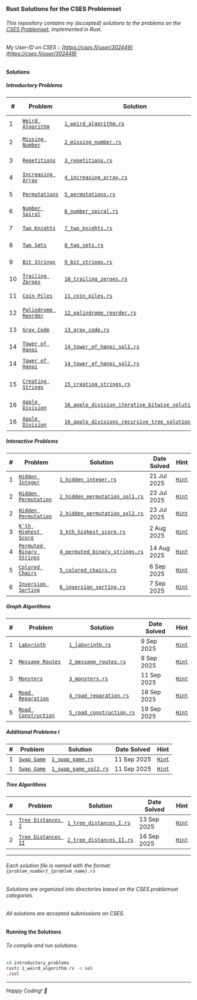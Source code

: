 ### Rust Solutions for the CSES Problemset

###### This repository contains my (accepted) solutions to the problems on the [CSES Problemset](https://cses.fi/problemset/list), implemented in Rust.
###### My User-ID on CSES :: [https://cses.fi/user/302449](https://cses.fi/user/302449)

#### Solutions

##### Introductory Problems

| # | Problem | Solution | Date Solved | Hint |
|---|---|---|---|---|
| 1 | [`Weird Algorithm`](https://cses.fi/problemset/task/1068) | [`1_weird_algorithm.rs`](./introductory_problems/1_weird_algorithm.rs) | 24 Jun 2025 | [`Hint`](./introductory_problems/1_weird_algorithm_explanation.md) |
| 2 | [`Missing Number`](https://cses.fi/problemset/task/1083) | [`2_missing_number.rs`](./introductory_problems/2_missing_number.rs) | `24-Jun-2025` | [`Hint`](./introductory_problems/2_missing_number_explanation.md) |
| 3 | [`Repetitions`](https://cses.fi/problemset/task/1069) | [`3_repetitions.rs`](./introductory_problems/3_repetitions.rs) | 24 Jun 2025 | [`Hint`](./introductory_problems/3_repetitions_explanation.md) |
| 4 | [`Increasing Array`](https://cses.fi/problemset/task/1094) | [`4_increasing_array.rs`](./introductory_problems/4_increasing_array.rs) | 27 Jun 2025 | [`Hint`](./introductory_problems/4_increasing_array_explanation.md) |
| 5 | [`Permutations`](https://cses.fi/problemset/task/1070) | [`5_permutations.rs`](./introductory_problems/5_permutations.rs) | 27 Jun 2025 | [`Hint`](./introductory_problems/5_permutations_explanation.md) |
| 6 | [`Number Spiral`](https://cses.fi/problemset/task/1071) | [`6_number_spiral.rs`](./introductory_problems/6_number_spiral.rs) | 27 Jun 2025 | [`Hint`](./introductory_problems/6_number_spiral_explanation.md) |
| 7 | [`Two Knights`](https://cses.fi/problemset/task/1072) | [`7_two_knights.rs`](./introductory_problems/7_two_knights.rs) | 9 Jul 2025 | [`Hint`](./introductory_problems/7_two_knights_explanation.md) |
| 8 | [`Two Sets`](https://cses.fi/problemset/task/1092) | [`8_two_sets.rs`](./introductory_problems/8_two_sets.rs) | 14 Jul 2025 | [`Hint`](./introductory_problems/8_two_sets_explanation.md) |
| 9 | [`Bit Strings`](https://cses.fi/problemset/task/1617) | [`9_bit_strings.rs`](./introductory_problems/9_bit_strings.rs) | 15 Jul 2025 | [`Hint`](./introductory_problems/9_bit_strings_explanation.md) |
| 10 | [`Trailing Zeroes`](https://cses.fi/problemset/task/1618) | [`10_trailing_zeroes.rs`](./introductory_problems/10_trailing_zeroes.rs) | 16 Jul 2025 | [`Hint`](./introductory_problems/10_trailing_zeroes_explanation.md) |
| 11 | [`Coin Piles`](https://cses.fi/problemset/task/1754) | [`11_coin_piles.rs`](./introductory_problems/11_coin_piles.rs) | 17 Jul 2025 | [`Hint`](./introductory_problems/11_coin_piles_explanation.md) |
| 12 | [`Palindrome Reorder`](https://cses.fi/problemset/task/1755) | [`12_palindrome_reorder.rs`](./introductory_problems/12_palindrome_reorder.rs) | 17 Jul 2025 | [`Hint`](./introductory_problems/12_palindrome_reorder_explanation.md) |
| 13 | [`Gray Code`](https://cses.fi/problemset/task/2205) | [`13_gray_code.rs`](./introductory_problems/13_gray_code.rs) | 18 Jul 2025 | [`Hint`](./introductory_problems/13_gray_code_explanation.md) |
| 14 | [`Tower of Hanoi`](https://cses.fi/problemset/task/2165) | [`14_tower_of_hanoi_sol1.rs`](./introductory_problems/14_tower_of_hanoi_sol1.rs) | 18 Jul 2025 | [`Hint`](./introductory_problems/14_tower_of_hanoi_sol1_explanation.md) |
| 14 | [`Tower of Hanoi`](https://cses.fi/problemset/task/2165) | [`14_tower_of_hanoi_sol2.rs`](./introductory_problems/14_tower_of_hanoi_sol2.rs) | 18 Jul 2025 | [`Hint`](./introductory_problems/14_tower_of_hanoi_sol2_explanation.md) |
| 15 | [`Creating Strings`](https://cses.fi/problemset/task/1622) | [`15_creating_strings.rs`](./introductory_problems/15_creating_strings.rs) | 11 Sep 2025 | [`Hint`](./introductory_problems/15_creating_strings_explanation.md) |
| 16 | [`Apple Division`](https://cses.fi/problemset/task/1623) | [`16_apple_division_iterative_bitwise_solution.rs`](./introductory_problems/16_apple_division_iterative_bitwise_solution.rs) | 1 Oct 2025 | [`Hint`](./introductory_problems/16_apple_division_iterative_bitwise_explaination.md) |
| 16 | [`Apple Division`](https://cses.fi/problemset/task/1623) | [`16_apple_divisions_recursive_tree_solution.rs`](./introductory_problems/16_apple_divisions_recursive_tree_solution.rs) | 1 Oct 2025 | [`Hint`](./introductory_problems/16_apple_division_recursive_tree_explaination.md) |

##### Interactive Problems

| # | Problem | Solution | Date Solved | Hint |
|---|---|---|---|---|
| 1 | [`Hidden Integer`](https://cses.fi/problemset/task/3112) | [`1_hidden_integer.rs`](./interactive_problems/1_hidden_integer.rs) | 21 Jul 2025 | [`Hint`](./interactive_problems/1_hidden_integer_explanation.md) |
| 2 | [`Hidden Permutation`](https://cses.fi/problemset/task/3139) | [`2_hidden_permutation_sol1.rs`](./interactive_problems/2_hidden_permutation_sol1.rs) | 23 Jul 2025 | [`Hint`](./interactive_problems/2_hidden_permutation_sol1_explanation.md) |
| 2 | [`Hidden Permutation`](https://cses.fi/problemset/task/3139) | [`2_hidden_permutation_sol2.rs`](./interactive_problems/2_hidden_permutation_sol2.rs) | 23 Jul 2025 | [`Hint`](./interactive_problems/2_hidden_permutation_sol2_explanation.md) |
| 3 | [`K'th Highest Score`](https://cses.fi/problemset/task/3305) | [`3_kth_highest_score.rs`](./interactive_problems/3_kth_highest_score.rs) | 2 Aug 2025 | [`Hint`](./interactive_problems/3_kth_highest_score_explanation.md) |
| 4 | [`Permuted Binary Strings`](https://cses.fi/problemset/task/3228) | [`4_permuted_binary_strings.rs`](./interactive_problems/4_permuted_binary_strings.rs) | 14 Aug 2025 | [`Hint`](./interactive_problems/4_permuted_binary_strings_explanation.md) |
| 5 | [`Colored Chairs`](https://cses.fi/problemset/task/3273) | [`5_colored_chairs.rs`](./interactive_problems/5_colored_chairs.rs) | 6 Sep 2025 | [`Hint`](./interactive_problems/5_colored_chairs_explanation.md) |
| 6 | [`Inversion Sorting`](https://cses.fi/problemset/task/3140) | [`6_inversion_sorting.rs`](./interactive_problems/6_inversion_sorting.rs) | 7 Sep 2025 | [`Hint`](./interactive_problems/6_inversion_sorting_explanation.md) |

##### Graph Algorithms

| # | Problem | Solution | Date Solved | Hint |
|---|---|---|---|---|
| 1 | [`Labyrinth`](https://cses.fi/problemset/task/1193) | [`1_labyrinth.rs`](./graph_algorithms/1_labyrinth.rs) | 9 Sep 2025 | [`Hint`](./graph_algorithms/1_labyrinth_explanation.md) |
| 2 | [`Message Routes`](https://cses.fi/problemset/task/1667) | [`2_message_routes.rs`](./graph_algorithms/2_message_routes.rs) | 9 Sep 2025 | [`Hint`](./graph_algorithms/2_message_routes_explanation.md) |
| 3 | [`Monsters`](https://cses.fi/problemset/task/1194) | [`3_monsters.rs`](./graph_algorithms/3_monsters.rs) | 11 Sep 2025 | [`Hint`](./graph_algorithms/3_monsters_explanation.md) |
| 4 | [`Road Reparation`](https://cses.fi/problemset/task/1675) | [`4_road_reparation.rs`](./graph_algorithms/4_road_reparation.rs) | 18 Sep 2025 | [`Hint`](./graph_algorithms/4_road_reparation_explanation.md) |
| 5 | [`Road Construction`](https://cses.fi/problemset/task/1676) | [`5_road_construction.rs`](./graph_algorithms/5_road_construction.rs) | 19 Sep 2025 | [`Hint`](./graph_algorithms/5_road_construction_explanation.md) |

##### Additional Problems I

| # | Problem | Solution | Date Solved | Hint |
|---|---|---|---|---|
| 1 | [`Swap Game`](https://cses.fi/problemset/task/1670) | [`1_swap_game.rs`](./additional_problems_I/1_swap_game.rs) | 11 Sep 2025 | [`Hint`](./additional_problems_I/1_swap_game_explanation.md) |
| 1 | [`Swap Game`](https://cses.fi/problemset/task/1670) | [`1_swap_game_sol2.rs`](./additional_problems_I/1_swap_game_sol2.rs) | 11 Sep 2025 | [`Hint`](./additional_problems_I/1_swap_game_sol2_explanation.md) |

##### Tree Algorithms

| # | Problem | Solution | Date Solved | Hint |
|---|---|---|---|---|
| 1 | [`Tree Distances I`](https://cses.fi/problemset/task/1132) | [`1_tree_distances_I.rs`](./tree_algorithms/1_tree_distances_I.rs) | 13 Sep 2025 | [`Hint`](./tree_algorithms/1_tree_distances_I_explanation.md) |
| 2 | [`Tree Distances II`](https://cses.fi/problemset/task/1133) | [`2_tree_distances_II.rs`](./tree_algorithms/2_tree_distances_II.rs) | 16 Sep 2025 | [`Hint`](./tree_algorithms/2_tree_distances_II_explanation.md) |

---

###### Each solution file is named with the format: `{problem_number}_{problem_name}.rs`
###### Solutions are organized into directories based on the CSES problemset categories.
###### All solutions are accepted submissions on CSES.

#### Running the Solutions

###### To compile and run solutions:

```bash
cd introductory_problems
rustc 1_weird_algorithm.rs -o sol
./sol
```

---

*Happy Coding! 🦀*
